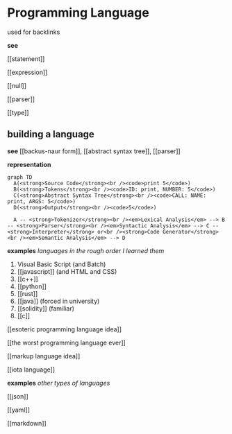 # Programming Language

used for backlinks

**see**

[[statement]]

[[expression]]

[[null]]

[[parser]]

[[type]]

## building a language

**see** [[backus-naur form]], [[abstract syntax tree]], [[parser]]

**representation**

```mermaid
graph TD
  A(<strong>Source Code</strong><br /><code>print 5</code>)
  B(<strong>Tokens</strong><br /><code>ID: print, NUMBER: 5</code>)
  C(<strong>Abstract Syntax Tree</strong><br /><code>CALL: NAME: print, ARGS: 5</code>)
  D(<strong>Output</strong><br /><code>5</code>)

  A -- <strong>Tokenizer</strong><br /><em>Lexical Analysis</em> --> B -- <strong>Parser</strong><br /><em>Syntactic Analysis</em> --> C -- <strong>Interpreter</strong> or<br /><strong>Code Generator</strong><br /><em>Semantic Analysis</em> --> D
```

**examples** _languages in the rough order I learned them_

1. Visual Basic Script (and Batch)
2. [[javascript]] (and HTML and CSS)
3. [[c++]]
4. [[python]]
5. [[rust]]
6. [[java]] (forced in university)
7. [[solidity]] (familiar)
8. [[c]]

[[esoteric programming language idea]]

[[the worst programming language ever]]

[[markup language idea]]

[[iota language]]

**examples** _other types of languages_

[[json]]

[[yaml]]

[[markdown]]
